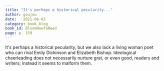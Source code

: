 ```yaml
---
title: "It's perhaps a historical pecularity..."
author: goujou
date:   2021-06-03
category: book_blog
book_id: BloomHowToRead
page: p. 159
---
```

It's perhaps a historical pecularity, but we also lack a living woman poet who can rival Emily Dickinson and Elizabeth Bishop.
Ideological cheerleading does not necessarily nurture grat, or even good, readers and writers; instead it seems to malform them.
